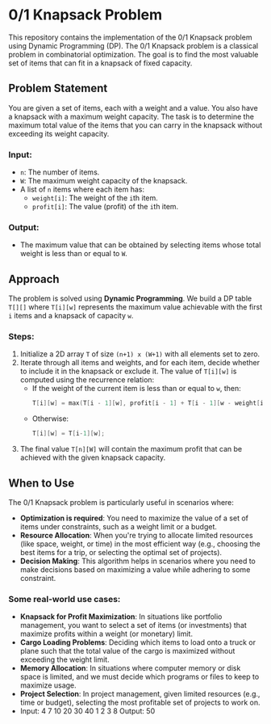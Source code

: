# 0/1 Knapsack Problem

This repository contains the implementation of the 0/1 Knapsack problem using Dynamic Programming (DP). The 0/1 Knapsack problem is a classical problem in combinatorial optimization. The goal is to find the most valuable set of items that can fit in a knapsack of fixed capacity.

## Problem Statement

You are given a set of items, each with a weight and a value. You also have a knapsack with a maximum weight capacity. The task is to determine the maximum total value of the items that you can carry in the knapsack without exceeding its weight capacity.

### Input:
- `n`: The number of items.
- `W`: The maximum weight capacity of the knapsack.
- A list of `n` items where each item has:
  - `weight[i]`: The weight of the `i`th item.
  - `profit[i]`: The value (profit) of the `i`th item.

### Output:
- The maximum value that can be obtained by selecting items whose total weight is less than or equal to `W`.

## Approach

The problem is solved using **Dynamic Programming**. We build a DP table `T[][]` where `T[i][w]` represents the maximum value achievable with the first `i` items and a knapsack of capacity `w`.

### Steps:
1. Initialize a 2D array `T` of size `(n+1) x (W+1)` with all elements set to zero.
2. Iterate through all items and weights, and for each item, decide whether to include it in the knapsack or exclude it. The value of `T[i][w]` is computed using the recurrence relation:
   - If the weight of the current item is less than or equal to `w`, then:
     ```cpp
     T[i][w] = max(T[i - 1][w], profit[i - 1] + T[i - 1][w - weight[i - 1]]);
     ```
   - Otherwise:
     ```cpp
     T[i][w] = T[i-1][w];
     ```
3. The final value `T[n][W]` will contain the maximum profit that can be achieved with the given knapsack capacity.

## When to Use

The 0/1 Knapsack problem is particularly useful in scenarios where:

- **Optimization is required**: You need to maximize the value of a set of items under constraints, such as a weight limit or a budget.
- **Resource Allocation**: When you're trying to allocate limited resources (like space, weight, or time) in the most efficient way (e.g., choosing the best items for a trip, or selecting the optimal set of projects).
- **Decision Making**: This algorithm helps in scenarios where you need to make decisions based on maximizing a value while adhering to some constraint.
  
### Some real-world use cases:
- **Knapsack for Profit Maximization**: In situations like portfolio management, you want to select a set of items (or investments) that maximize profits within a weight (or monetary) limit.
- **Cargo Loading Problems**: Deciding which items to load onto a truck or plane such that the total value of the cargo is maximized without exceeding the weight limit.
- **Memory Allocation**: In situations where computer memory or disk space is limited, and we must decide which programs or files to keep to maximize usage.
- **Project Selection**: In project management, given limited resources (e.g., time or budget), selecting the most profitable set of projects to work on.
- Input:
4 7
10 20 30 40
1 2 3 8
Output:
50
